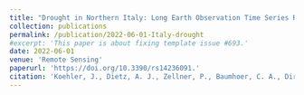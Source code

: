 ```yaml
---
title: "Drought in Northern Italy: Long Earth Observation Time Series Reveal Snow Line Elevation to Be Several Hundred Meters Above Long-Term Average in 2022"
collection: publications
permalink: /publication/2022-06-01-Italy-drought
#excerpt: 'This paper is about fixing template issue #693.'
date: 2022-06-01
venue: 'Remote Sensing'
paperurl: 'https://doi.org/10.3390/rs14236091.'
citation: 'Koehler, J., Dietz, A. J., Zellner, P., Baumhoer, C. A., Dirscherl, M., Cattani, L., Vlahović, Ž., Alasawedah, M. H., Mayer, K., Haslinger, K., Bertoldi, G., Jacob, A., and Kuenzer, C.(2022): Drought in Northern Italy: Long Earth Observation Time Series Reveal Snow Line Elevation to Be Several Hundred Meters Above Long-Term Average in 2022, Remote Sensing, 14, https://doi.org/10.3390/rs14236091.'
---
```


